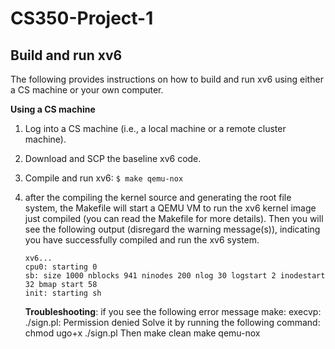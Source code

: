 # CS350-Project-1

## Build and run xv6


The following provides instructions on how to build and run xv6 using either a CS machine or
your own computer.

**Using a CS machine**


1. Log into a CS machine (i.e., a local machine or a remote cluster machine).
2. Download and SCP the baseline xv6 code.
3. Compile and run xv6:
   `$ make qemu-nox`
4. after the compiling the kernel source and generating the root file system, the Makefile will
   start a QEMU VM to run the xv6 kernel image just compiled (you can read the Makefile for
   more details). Then you will see the following output (disregard the warning message(s)),
   indicating you have successfully compiled and run the xv6 system.

   ```
   xv6...
   cpu0: starting 0
   sb: size 1000 nblocks 941 ninodes 200 nlog 30 logstart 2 inodestart 32 bmap start 58
   init: starting sh
   ```

   **Troubleshooting**: if you see the following error message
   make: execvp: ./sign.pl: Permission denied
   Solve it by running the following command:
   chmod ugo+x ./sign.pl
   Then
   make clean
   make qemu-nox
